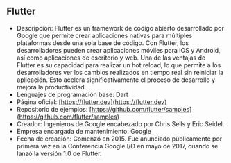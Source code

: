 ## Flutter

- Descripción: Flutter es un framework de código abierto desarrollado por Google que permite crear aplicaciones nativas para múltiples plataformas desde una sola base de código. Con Flutter, los desarrolladores pueden crear aplicaciones móviles para iOS y Android, así como aplicaciones de escritorio y web.
Una de las ventajas de Flutter es su capacidad para realizar un hot reload, lo que permite a los desarrolladores ver los cambios realizados en tiempo real sin reiniciar la aplicación. Esto acelera significativamente el proceso de desarrollo y mejora la productividad.
- Lenguajes de programación base: Dart
- Página oficial: [https://flutter.dev](https://flutter.dev)
- Repositorio de ejemplos: [https://github.com/flutter/samples](https://github.com/flutter/samples)
- Creador: Ingenieros de Google encabezado por Chris Sells y Eric Seidel.
- Empresa encargada de mantenimiento: Google
- Fecha de creación: Comenzó en 2015. Fue anunciado públicamente por primera vez en la Conferencia Google I/O en mayo de 2017, cuando se lanzó la versión 1.0 de Flutter.
